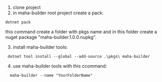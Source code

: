 1. clone project
2. in maha-builder root project create a pack:
```
dotnet pack 
```
this command create a folder with pkgs name and in this folder create a nuget package "maha-builder.1.0.0.nupkg".

3. install maha-builder tools:

```
 dotnet tool install --global --add-source .\pkgs\ maha-builder
```

4. use maha-builder tools with this ccommand:

```
  maha-builder --name "YourFolderName"